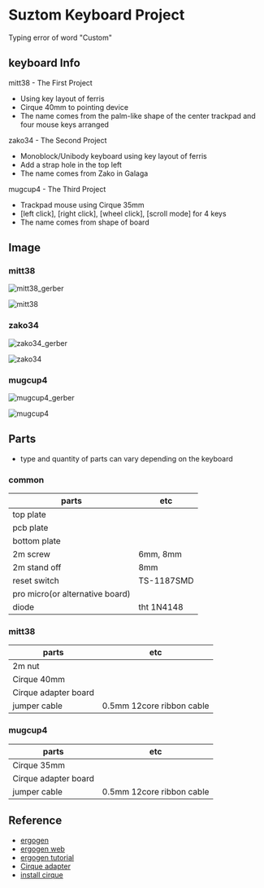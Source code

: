 # Suztom Keyboard Project

Typing error of word "Custom"

## keyboard Info

mitt38 - The First Project
- Using key layout of ferris
- Cirque 40mm to pointing device
- The name comes from the palm-like shape of the center trackpad and four mouse keys arranged

zako34 - The Second Project
- Monoblock/Unibody keyboard using key layout of ferris
- Add a strap hole in the top left
- The name comes from Zako in Galaga

mugcup4 - The Third Project
- Trackpad mouse using Cirque 35mm
- [left click], [right click], [wheel click], [scroll mode] for 4 keys
- The name comes from shape of board

## Image

### mitt38
![mitt38_gerber]()

![mitt38]()

### zako34
![zako34_gerber]()

![zako34]()

### mugcup4
![mugcup4_gerber]()

![mugcup4]()

## Parts
- type and quantity of parts can vary depending on the keyboard
### common
|parts								|etc
|-----------						|------	
|top plate							|
|pcb plate							|
|bottom plate						|
|2m screw							|6mm, 8mm
|2m stand off						|8mm
|reset switch						|TS-1187SMD
|pro micro(or alternative board)	|
|diode								|tht 1N4148
### mitt38
|parts								|etc
|-----------						|------	
|2m nut								|
|Cirque 40mm						|
|Cirque adapter board				|
|jumper cable						|0.5mm 12core ribbon cable
### mugcup4
|parts								|etc
|-----------						|------	
|Cirque 35mm						|
|Cirque adapter board				|
|jumper cable						|0.5mm 12core ribbon cable

## Reference
- [ergogen](https://github.com/ergogen/ergogen)
- [ergogen web](https://github.com/ceoloide/ergogen-footprints)
- [ergogen tutorial](https://flatfootfox.com/ergogen-introduction/)
- [Cirque adapter](https://github.com/keyboard-magpie/minimal-fpc-i2c-pcb)
- [install cirque](https://github.com/Keycapsss/cirque-trackpad)